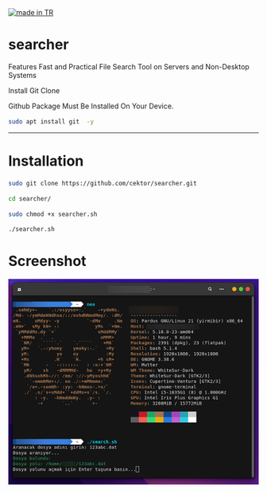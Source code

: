 <a href="https://github.com/pedromxavier/flag-badges">
    <img src="https://raw.githubusercontent.com/pedromxavier/flag-badges/main/badges/TR.svg" alt="made in TR">
</a>

# searcher
Features Fast and Practical File Search Tool on Servers and Non-Desktop Systems

Install Git Clone 

Github Package Must Be Installed On Your Device.
```bash
sudo apt install git  -y
```

----------------------------------

# Installation
```bash
sudo git clone https://github.com/cektor/searcher.git
```
```bash
cd searcher/
```
```bash
sudo chmod +x searcher.sh
```
```bash
./searcher.sh
```
# Screenshot

![Demo](searcher-screenshot.png)
